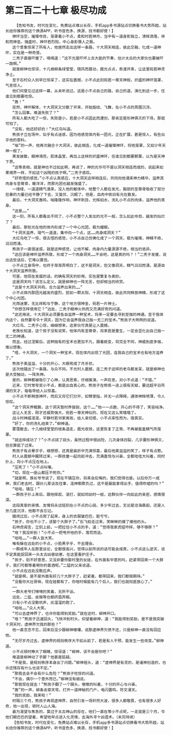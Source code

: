 # 第二百二十七章 极尽功成
        【告知书友，时代在变化，免费站点难以长存，手机app多书源站点切换看书大势所趋，站长给你推荐的这个换源APP，听书音色多、换源、找书都好使！】
       神环当空，璀璨夺目，笼罩着小不点，柔和时若神月，当中有一道身影独立，清辉洒落，祥和而神圣。强盛时，神环若烈阳，中心身影慑人之极。
       这个景象惊呆了所有人，他居然走出这样一条路，十大洞天相连，彼此交融，化成一道神环，实在是一种奇景。
       二秃子直接吓傻了，喃喃道：“这不光是吓坏上古大能的节奏，估计太古的大家伙也要被吓一跳啊。”
       就是柳神也惊讶，十几根柳条绿莹莹，随风而展动，霞光点点，弥漫开来，让这里宛若神灵净土。
       至于石村众人则早已惊呆了，这实在震撼，小不点此刻宛若一尊天神般，炽盛的神环笼罩，气息惊人。
       他们何曾见过这样一幕，从未听说过。这是小不点自己的路，自己的道，演化到这一步，任谁见到都要吃惊。
       “轰！”
       突然，神环解体，十大洞天又分散了开来，开始旋绕、飞舞，在小不点的周围沉浮。
       “怎么回事，难道失败了？”
       所有人都大吃了一惊，失败是小，若是小不点因此而遭创，那肯定是形神俱灭的下场，那就可怕了。
       “没有，他还好好的！”大红鸟叫道。
       熊孩子立在场中，似乎有点迷惑，因为他感觉体内有一团光，正在扩展，甚是惊人，有些出乎他的意料。
       “嗡”的一声，他再次融合十大洞天，彼此相连，化成一道璀璨神环，将他笼罩，又如少年天神一般了。
       黑发披散，眼神清亮，肌体晶莹，再加上这样的炽盛神环，任谁见到都要颤栗，以为是天神下界。
       “这等卖相，就是神也不过如此啊，再说了，神的光华可不是以洞天相连而成的，说起来如果境界一样，不如这个凶残的孩子啊。”二秃子感叹。
       “好奇怪的感觉。”小不点认真感应，十大洞天这样相连后，共同向他涌来神力精华，滋养其肉身与至尊骨，暖洋洋，而那光团也越发强盛了。
       一缕缕、一道道精气涌来，没入他的躯体中，他整个人都在发光，胸部的至尊骨吸收了部分狂暴的力量已经平静了下去，又蛰伏、沉眠了。但是，血肉中依旧有光在散发。
       最后，十大洞天轰鸣，嗡隆隆作响，神环刺目，光辉如水，洗礼小不点的肉体，滋养他的真身。
       “这是……”
       这一刻，所有人都看出不同了，小不点整个人发出的光不一般，怎么如此夺目，越发的灿烂了？
       最后，那些光在他的体内形成了一个中心光团，极为耀眼。
       “十洞天滋养，瑞气一道道，集中向一个点，这……肉身成洞天？”
       大红鸟吃了一惊，很古怪的感觉，小不点自己仿佛化成了一个洞天，极为璀璨，神精不绝，汩汩而涌。
       熊孩子一直很迷惑，就是这种感觉，让他不解，肉身内力量源源不绝，相当的诡异。
       “这应该是神环滋养所致，形成了一个肉身洞天……不会吧，这是真的吗？！”二秃子发傻，说出这些话后，它难以置信。
       小不点立身场中，也终于渐渐弄明白了，这不是洞天，但又像洞天，精气汩汩而涌，是源自十大洞天滋养所致。
       可是，他现在发威的话，的确有洞天的妙用，实在是繁复与奥妙。
       这是洞天吗？该怎么定义，就是柳神也一阵无言，但却相当的欣赏。
       “这是十大洞天共鸣，合力滋养出来的……”
       小不点体内那团光越发的盛烈，犹如一颗太阳，十洞天相连，彼此共同释放神精，形成了这个中心光团。
       光雨迷蒙，无比祥和与宁静，这个地方很神圣，宛若一片神土。
       “你想怎样使用它？”远处，二秃子眼神火热而又充满好奇的问道。
       “这还用说，十大洞天必须要各自滋养一种宝术，将来一定要去寻到至强的神通。至于我体内这个，自然要号令十洞天，因为它会滋养我自己独一无二的宝术。”熊孩子大咧咧的说道。
       大红鸟、二秃子心惊，细细想来，这家伙可真是让人震撼。
       老族长知道，这个孩子没有说笑，他体内有至尊骨，将来若是重生，一定会显化出自己独一无二的神通。
       而且，经过涅槃后，这种独有的宝术也更加不凡，跟着蜕变，将完全不同，神威到底多强，难以想象。
       “唔，十大洞天，一个洞天一种宝术，现在体内出现了光团，连我自己的宝术也有地方滋养了。”
       熊孩子美滋滋，十分的开心，大眼弯成了月牙状。
       这次他踏出了一条路，与众不同，不光村人震撼，连二秃子这样的老鸟都发呆，就是柳神也是大受触动，一阵失神。
       是的，柳神都被吸引了心神，认真思索，仔细推演，一声叹息，对小不点道：“不错。”
       近来，它时常夸奖小不点，都是出自真心的，熊孩子在修炼一途上很有天赋，要远超平日所谓的天才，每每带给人以惊喜。
       小不点不断释放神环，而后又将它们分开，如臂使指，并无一点障碍，通体神辉喷薄，令人惊叹。
       “这个洞天养鲲鹏，这个洞天暂时养狻猊，这个……”他一一点数，开心的不得了，笑容纯净。
       这让人无言，刚才还威势强大，宛若一尊天神似的，现在又这么笑嘻嘻了。
       战斗时神威凛凛，平静时若邻家男孩，给人亲切感，小不点率性而为，很真实。
       “好了，你的洗礼结束了。”柳神道。
       雾霭散去，十几根绿莹莹的枝条退走，霞光收敛，这里恢复了正常，不再被氤氲精气所笼罩。
       “就这样成功了？”小不点挠了挠头，虽然过程中很凶险，几次身体四裂，几乎要形神俱灭，但总算挺了过来。
       熊孩子有点晕乎乎，细想想，还真是曲折中充满惊喜，最后他美滋滋的笑了，样子有点憨。
       村人从震撼中醒转过来，一群孩童一起向前冲去，充满喜悦与兴奋，全都哇哇大叫着，同时扑上，将小不点压在地上。
       “压死了！”小不点叫嚷。
       “切，现在一座山都压不死你。”
       “就是啊，族长爷爷说了，现在不镇压你，将来会后悔的，我们觉得也是。以后你万一成神，我们老去时，跟孙儿辈谈及往事，连神都欺负过，这不是最能拿得出手、值得吹嘘的吗？”
       “哈哈，镇压！”
       一群孩子扑上来后，跟他摔跤、滚打，就如同幼时一般，这群伙伴一向如此的亲密，感情很深。
       这段真挚的亲情、友情将永远铭刻在小不点的心田，多少年过去，无论是沧海桑田，还是人世几度沉浮，他都不会忘记。
       嬉闹过后，小不点爬了起来，身上的衣服皱巴巴，脏兮兮。
       “孩子，你也不小了，该娶个大胖子了。”石飞蛟走过来，笑眯眯的摸了摸他的头。
       石林虎闻言，立刻上前，一把拉住小不点的手，道：“觉得我家虎妞咋样，够不够胖？”
       “啥？我没听到！”小不点一把甩开他的手，落荒而逃。
       “哈哈……”一群人皆大笑。
       唯有躲在远处的小不点，小脸黑乎乎，不去理会。
       一群成年人在那里谈论，全都很高兴，觉得以前所说的话可能会成真，小不点这么逆天，说不定真能捉回来一头太古凶兽幼崽，在这里看护庄子。
       “孩子，别不好意思，又没非要你娶村里的女娃，在外面有中意的吗，赶紧带回来一个大胖子，我们可都等着喝你的喜酒呢。”二猛的父亲说道。
       小不点在远处没敢应声。
       “就是啊，是不是外面有好几个大胖子了，赶紧着，都带回来，我们都很期待。”
       “没看你大壮哥嘛，现在娃都有了，你啥时候能有几个后人，我们也就彻底放心了。”
       ……
       一群大老爷们嘿嘿的笑着，无所不谈。
       远处，二猛、皮猴等也都挤眉弄眼。
       只有小不点没敢吭声，灰溜溜的跑了。
       “哈哈……”众人大笑。
       “可以去虚神界了，也许你能得到奖励。”就在这时，柳神开口。
       “啥？”熊孩子迅速回头，飞快冲到村头，仰望着柳神，道：“我能得到奖励，是不是我突破十洞天时，虚神界欠我的那些？”
       他一直念念不忘，回来后没少跟柳神嘟囔，说那虚神界欠债不还，只是柳神一直没有回应他。
       “无尽岁月过去，虚神界的规则秩序大不如从前了，若是有人干预，能发生一些改变。”柳神道。
       小不点顿时睁大了眼睛，惊讶道：“柳神，该不会是你吧？”
       难道是柳神动了手脚？他甚是狐疑。
       “不是我，是规则秩序本身出了问题。”柳神摇头，道：“虚神界是有灵的，是诸神创造的，也许还残存有什么也说不定。”
       “那我去会不会有什么危险？”熊孩子吃惊的问道。
       “不会，偶尔一个意外而已。”柳神没有细说。
       “那我现在就去！”熊孩子翻了一个跟头，嗷嗷的叫着，十分的开心与兴奋。
       “轰”的一声，柳条击穿天穹，打开一道神秘的门户，电闪雷鸣，符文漫天。
       “我的奖励，我来啦！”
       时隔三个月，熊孩子再现虚神界，自然引发一场轩然大波，很多人都敬畏，也有很多人好奇，他一出现，顿时人山人海。
       最为渴望与焦急的，莫过于太古神山的存在，他们一直在等小不点呢，一走就是三个月，令他们眼巴巴的望着，希望他早点进入化灵境，去海外寻十凶遗术。（未完待续）
       【告知书友，时代在变化，免费站点难以长存，手机app多书源站点切换看书大势所趋，站长给你推荐的这个换源APP，听书音色多、换源、找书都好使！】